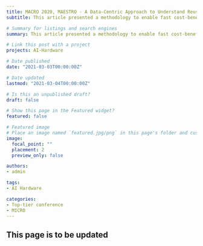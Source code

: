 ```yaml
---
title: MACRO 2020, MAESTRO - A Data-Centric Approach to Understand Reuse, Performance, and Hardware Cost of DNN Mappings
subtitle: This article presented a methodology to enable fast cost-benefit estimation of a DNN accelerator on a given DNN model and mapping, which consists of a compiler-friendly data-centric representation of mappings and an analytical cost-benefit estimation framework that exploits the explicit data reuse in data space in data-centric representations.

# Summary for listings and search engines
summary: This article presented a methodology to enable fast cost-benefit estimation of a DNN accelerator on a given DNN model and mapping, which consists of a compiler-friendly data-centric representation of mappings and an analytical cost-benefit estimation framework that exploits the explicit data reuse in data space in data-centric representations.

# Link this post with a project
projects: AI-Hardware

# Date published
date: "2021-03-03T00:00:00Z"

# Date updated
lastmod: "2021-03-04T00:00:00Z"

# Is this an unpublished draft?
draft: false

# Show this page in the Featured widget?
featured: false

# Featured image
# Place an image named `featured.jpg/png` in this page's folder and customize its options here.
image:
  focal_point: ""
  placement: 2
  preview_only: false

authors:
- admin

tags:
- AI Hardware

categories:
- Top-tier conference
- MICRO
---
```


## This page is to be updated

